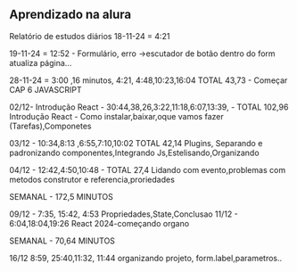 Aprendizado na alura
-------------------
Relatório de estudos diários
18-11-24 = 4:21

19-11-24 = 12:52 - Formulário, erro  ->escutador de botão dentro do form atualiza página...

28-11-24 = 3:00 ,16 minutos, 4:21, 4:48,10:23,16:04 TOTAL 43,73 - Começar CAP 6 JAVASCRIPT

02/12- Introdução React - 30:44,38,26,3:22,11:18,6:07,13:39, - TOTAL 102,96
Introdução React - Como instalar,baixar,oque vamos fazer (Tarefas),Componetes

03/12 - 10:34,8:13 ,6:55,7:10,10:02 TOTAL 42,14
Plugins, Separando e padronizando componentes,Integrando Js,Estelisando,Organizando

04/12 - 12:42,4:50,10:48 - TOTAL 27,4
Lidando com evento,problemas com metodos construtor e referencia,proriedades

SEMANAL - 172,5 MINUTOS

09/12 - 7:35, 15:42, 4:53
Propriedades,State,Conclusao
11/12 - 6:04,18:04,19:26
React 2024-começando organo

SEMANAL - 70,64 MINUTOS

16/12 8:59, 25:40,11:32, 11:44
organizando projeto, form.label,parametros..
